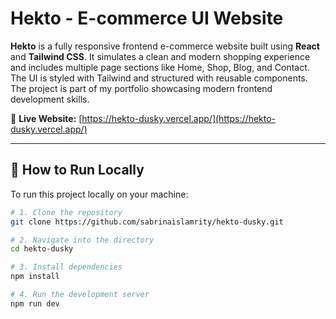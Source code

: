 # Hekto - E-commerce UI Website

**Hekto** is a fully responsive frontend e-commerce website built using **React** and **Tailwind CSS**. It simulates a clean and modern shopping experience and includes multiple page sections like Home, Shop, Blog, and Contact. The UI is styled with Tailwind and structured with reusable components. The project is part of my portfolio showcasing modern frontend development skills.

🔗 **Live Website:** [https://hekto-dusky.vercel.app/](https://hekto-dusky.vercel.app/)

---

## 🧪 How to Run Locally

To run this project locally on your machine:

```bash
# 1. Clone the repository
git clone https://github.com/sabrinaislamrity/hekto-dusky.git

# 2. Navigate into the directory
cd hekto-dusky

# 3. Install dependencies
npm install

# 4. Run the development server
npm run dev
